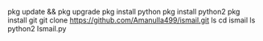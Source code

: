 pkg update && pkg upgrade 
pkg install python 
pkg install python2
pkg install git 
git clone https://github.com/Amanulla499/ismail.git
ls
cd ismail
ls
python2 Ismail.py
